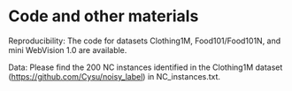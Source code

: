 # Code and other materials

Reproducibility: The code for datasets Clothing1M, Food101/Food101N, and mini WebVision 1.0 are available.
    
Data: Please find the 200 NC instances identified in the Clothing1M dataset (https://github.com/Cysu/noisy_label) in NC_instances.txt.
